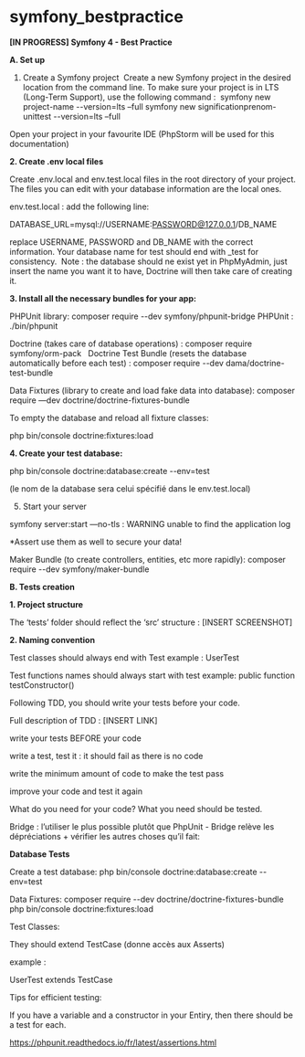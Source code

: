 # symfony_bestpractice

<b>[IN PROGRESS] Symfony 4 - Best Practice</b>


<b>A. Set up</b>

1. Create a Symfony project  Create a new Symfony project  in the desired location from the command line. To make sure your project is in LTS (Long-Term Support), use the following command : 
symfony new project-name --version=lts –full
symfony new significationprenom-unittest --version=lts –full


Open your project in your favourite IDE (PhpStorm will be used for this documentation)

<b>2. Create .env local files</b>

Create .env.local and env.test.local files in the root directory of your project.
The files you can edit with your database information are the local ones.

env.test.local : add the following line:

DATABASE_URL=mysql://USERNAME:PASSWORD@127.0.0.1/DB_NAME

replace USERNAME, PASSWORD and DB_NAME with the correct information. Your database name for test should end with _test for consistency.
 Note : the database should ne exist yet in PhpMyAdmin, just insert the name you want it to have, Doctrine will then take care of creating it.


<b>3. Install all the necessary bundles for your app:</b>

PHPUnit library: composer require --dev symfony/phpunit-bridge
PHPUnit : ./bin/phpunit

Doctrine (takes care of database operations) : 
composer require symfony/orm-pack  
Doctrine Test Bundle (resets the database automatically before each test) : 
composer require --dev dama/doctrine-test-bundle 

Data Fixtures (library to create and load fake data into database):
composer require —dev doctrine/doctrine-fixtures-bundle 

To empty the database and reload all fixture classes:

php bin/console doctrine:fixtures:load



<b>4. Create your test database:</b>


php bin/console doctrine:database:create --env=test

(le nom de la database sera celui spécifié dans le env.test.local)

5. Start your server

symfony server:start —no-tls : 
WARNING unable to find the application log




*Assert
use them as well to secure your data!

Maker Bundle (to create controllers, entities, etc more rapidly): composer require --dev symfony/maker-bundle 


<b>B. Tests creation</b>

<b>1. Project structure</b>

The ‘tests’ folder should reflect the ‘src’ structure : [INSERT SCREENSHOT]

<b>2. Naming convention</b>

Test classes should always end with Test
example : UserTest

Test functions names should always start with test
example: public function testConstructor()


Following TDD, you should write your tests before your code.

Full description of TDD : [INSERT LINK]

write your tests BEFORE your code

write a test, test it : it should fail as there is no code

write the minimum amount of code to make the test pass

improve your code and test it again

What do you need for your code?
What you need should be tested.

Bridge : l’utiliser le plus possible plutôt que PhpUnit - Bridge relève les dépréciations + vérifier les autres choses qu’il fait:



<b>Database Tests</b>


Create a test database: 
php bin/console doctrine:database:create --env=test

Data Fixtures:
composer require --dev doctrine/doctrine-fixtures-bundle
php bin/console doctrine:fixtures:load



Test Classes:

They should extend TestCase (donne accès aux Asserts)

example :

UserTest extends TestCase


Tips for efficient testing:

If you have a variable and a constructor in your Entiry, then there should be a test for each.



https://phpunit.readthedocs.io/fr/latest/assertions.html








